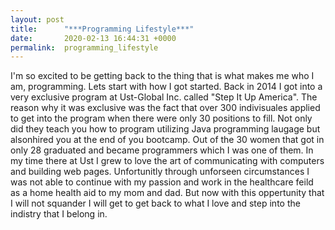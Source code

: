 ```yaml
---
layout: post
title:      "***Programming Lifestyle***"
date:       2020-02-13 16:44:31 +0000
permalink:  programming_lifestyle
---
```



 I'm so excited to be getting back to the thing that is what makes me who I am, programming. Lets start with how I got started.
 Back in 2014 I got into a very exclusive program at Ust-Global Inc. called "Step It Up America".  The reason why it was exclusive was the fact that over 300 indivisuales applied to get into the program when there were only 30 positions to fill. Not only did they teach you how to program utilizing Java programming laugage but alsonhired you at the end of you bootcamp. Out of the 30 women that got in only 28 graduated and became programmers which I was one of them. In my time there at Ust I grew to love the art of communicating with computers and building web pages. Unfortunitly through unforseen circumstances I was not able to continue with my passion and work in the healthcare feild as a home health aid to my mom and dad. But now with this oppertunity that I will not squander I will get to get back to what I love and step into the indistry that I belong in.
